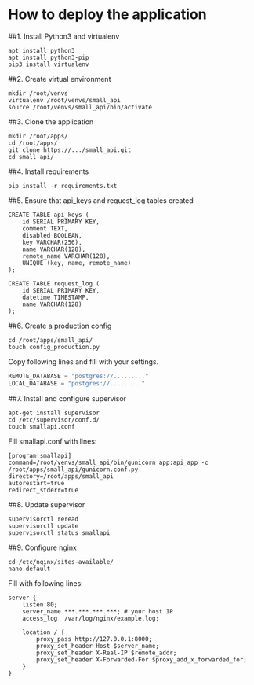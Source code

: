 # How to deploy the application

##1. Install Python3 and virtualenv
```commandline
apt install python3
apt install python3-pip
pip3 install virtualenv
```

##2. Create virtual environment
```commandline
mkdir /root/venvs
virtualenv /root/venvs/small_api
source /root/venvs/small_api/bin/activate
```

##3. Clone the application
```commandline
mkdir /root/apps/
cd /root/apps/
git clone https://.../small_api.git
cd small_api/
```

##4. Install requirements
```commandline
pip install -r requirements.txt
```

##5. Ensure that api_keys and request_log tables created
```postgresql
CREATE TABLE api_keys (
    id SERIAL PRIMARY KEY,
    comment TEXT,
    disabled BOOLEAN,
    key VARCHAR(256),
    name VARCHAR(128),
    remote_name VARCHAR(128),
    UNIQUE (key, name, remote_name)
);
```
```postgresql
CREATE TABLE request_log (
    id SERIAL PRIMARY KEY,
    datetime TIMESTAMP,
    name VARCHAR(128)
);
```

##6. Create a production config
```commandline
cd /root/apps/small_api/
touch config_production.py
```

Copy following lines and fill with your settings.
```python
REMOTE_DATABASE = "postgres://........."
LOCAL_DATABASE = "postgres://........."
```

##7. Install and configure supervisor
```commandline
apt-get install supervisor
cd /etc/supervisor/conf.d/
touch smallapi.conf
```

Fill smallapi.conf with lines:

```text
[program:smallapi]
command=/root/venvs/small_api/bin/gunicorn app:api_app -c /root/apps/small_api/gunicorn.conf.py
directory=/root/apps/small_api
autorestart=true
redirect_stderr=true
```

##8. Update supervisor
```commandline
supervisorctl reread
supervisorctl update
supervisorctl status smallapi
```

##9. Configure nginx
```commandline
cd /etc/nginx/sites-available/
nano default
```

Fill with following lines:
```text
server {
    listen 80;
    server_name ***.***.***.***; # your host IP 
    access_log  /var/log/nginx/example.log;

    location / {
        proxy_pass http://127.0.0.1:8000;
        proxy_set_header Host $server_name;
        proxy_set_header X-Real-IP $remote_addr;
        proxy_set_header X-Forwarded-For $proxy_add_x_forwarded_for;
    }
}
```
